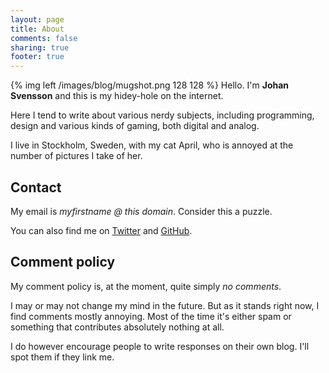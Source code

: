 ```yaml
---
layout: page
title: About
comments: false
sharing: true
footer: true
---
```


{% img left /images/blog/mugshot.png 128 128 %} Hello. I'm **Johan Svensson** and this is my hidey-hole on the internet.

Here I tend to write about various nerdy subjects, including programming, design and various kinds of gaming, both digital and analog.

I live in Stockholm, Sweden, with my cat April, who is annoyed at the number of pictures I take of her.

## Contact ##

My email is _myfirstname @ this domain_. Consider this a puzzle.

You can also find me on [Twitter](https://twitter.com/echo) and [GitHub](https://github.com/jsvensson).

## Comment policy ##

My comment policy is, at the moment, quite simply _no comments_.

I may or may not change my mind in the future. But as it stands right now, I find comments mostly annoying. Most of the time it's either spam or something that contributes absolutely nothing at all.

I do however encourage people to write responses on their own blog. I'll spot them if they link me.